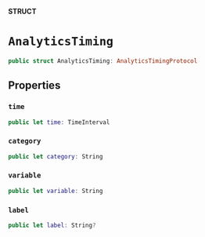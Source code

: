 **STRUCT**

# `AnalyticsTiming`

```swift
public struct AnalyticsTiming: AnalyticsTimingProtocol
```

## Properties
### `time`

```swift
public let time: TimeInterval
```

### `category`

```swift
public let category: String
```

### `variable`

```swift
public let variable: String
```

### `label`

```swift
public let label: String?
```
